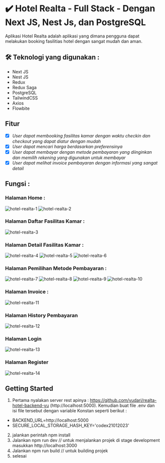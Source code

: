 # ✔️ Hotel Realta - Full Stack - Dengan Next JS, Nest Js, dan PostgreSQL
Aplikasi Hotel Realta adalah aplikasi yang dimana pengguna dapat melakukan booking fasilitias hotel dengan sangat mudah dan aman.
## 🛠 Teknologi yang digunakan : 
- Next JS  
- Nest JS
- Redux
- Redux Saga 
- PostgreSQL
- TailwindCSS
- Axios
- Flowbite
## Fitur
- [x] *User dapat membooking fasilitas kamar dengan waktu checkin dan checkout yang dapat diatur dengan mudah*
- [x] *User dapat mencari harga berdasarkan preferensinya*
- [x] *User dapat membayar dengan metode pembayaran yang diinginkan dan memilih rekening yang digunakan untuk membayar*
- [x] *User dapat melihat invoice pembayaran dengan informasi yang sangat detail*
## Fungsi :
### Halaman Home :
![hotel-realta-1](https://github.com/yudari/hotel-realta-frontend-yu/assets/43470163/ecbb1e63-d2c6-4eb2-94e6-1377a604251e)
![hotel-realta-2](https://github.com/yudari/hotel-realta-frontend-yu/assets/43470163/0d32e362-2ed2-4463-9cba-567be1c1b8a8)
### Halaman Daftar Fasilitas Kamar : 
![hotel-realta-3](https://github.com/yudari/hotel-realta-frontend-yu/assets/43470163/985dc0dd-fb45-46aa-8258-15d51f72cfa2)
### Halaman Detail Fasilitas Kamar : 
![hotel-realta-4](https://github.com/yudari/hotel-realta-frontend-yu/assets/43470163/de36312f-1c9d-433d-9bd4-76e22bef140d)
![hotel-realta-5](https://github.com/yudari/hotel-realta-frontend-yu/assets/43470163/94b3f90a-d296-42bc-98d7-f0e0e23c7591)
![hotel-realta-6](https://github.com/yudari/hotel-realta-frontend-yu/assets/43470163/1aac005f-53ca-4258-89ad-e984aeedf0d6)
### Halaman Pemilihan Metode Pembayaran : 
![hotel-realta-7](https://github.com/yudari/hotel-realta-frontend-yu/assets/43470163/396061b7-4172-4172-8c2f-4e2930d7e675)
![hotel-realta-8](https://github.com/yudari/hotel-realta-frontend-yu/assets/43470163/c2740a61-cc8c-403e-a455-86d882408d64)
![hotel-realta-9](https://github.com/yudari/hotel-realta-frontend-yu/assets/43470163/cea8241c-67d3-4cea-bee0-f8b8a9abc52f)
![hotel-realta-10](https://github.com/yudari/hotel-realta-frontend-yu/assets/43470163/5f6553e9-7c51-46c5-9fcb-00787b7702ec)
### Halaman Invoice : 
![hotel-realta-11](https://github.com/yudari/hotel-realta-frontend-yu/assets/43470163/c6bb5f0b-0d8e-4a5c-b7a1-232613f4b83a)
### Halaman History Pembayaran
![hotel-realta-12](https://github.com/yudari/hotel-realta-frontend-yu/assets/43470163/5b102eb7-b8f1-4459-81bd-a098a5c9740f)
### Halaman Login
![hotel-realta-13](https://github.com/yudari/hotel-realta-frontend-yu/assets/43470163/91558578-e6e5-466e-92aa-f24acfbaa038)
### Halaman Register
![hotel-realta-14](https://github.com/yudari/hotel-realta-frontend-yu/assets/43470163/6a72a919-2ede-4b3d-9f0b-0eb9ab4b52eb)

## Getting Started
1. Pertama nyalakan server rest apinya : https://github.com/yudari/realta-hotel-backend-yu (http://localhost:5000). Kemudian buat file .env dan isi file tersebut dengan variable Konstan seperti berikut :
- BACKEND_URL=http://localhost:5000  
- SECURE_LOCAL_STORAGE_HASH_KEY='codex21012023'

2. jalankan perintah npm install
3. Jalankan npm run dev // untuk menjalankan projek di stage development masukkan http://localhost:3000
4. Jalankan npm run build // untuk building projek
5. selesai 

